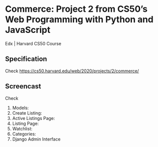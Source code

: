 # Commerce: Project 2 from CS50’s Web Programming with Python and JavaScript
Edx | Harvard CS50 Course

## Specification

Check https://cs50.harvard.edu/web/2020/projects/2/commerce/

## Screencast 

Check 

1. Models: 
2. Create Listing: 
3. Active Listings Page: 
4. Listing Page: 
5. Watchlist: 
6. Categories: 
7. Django Admin Interface
